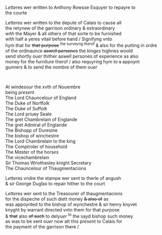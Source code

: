 ---
---
<div><div>
	<p>
		L<i>ette</i>res wer written to Anthony Rowsse Esquyer to repayre to
		<br />the courte
	</p>
      <p>
		L<i>ette</i>res wer written to the depute of Calais to cause all
		<br />the retynew of the garrison ordinary &amp; extraordinary
		<br />w<i>i</i>t<i>h</i> the Mayer &amp; all others of that sorte to be furnished
		<br />w<i>i</i>t<i>h</i> half a yeres vitail before hand / Signifyng vnto
		<br />hym that for <del>that purpose</del> <sup>the surveyng therof</sup> &amp; also for the putting in ordre
		<br />of the ordinaunce <del>aswell p<i>er</i>sones</del> the king<i>es</i> highnes woold
		<br />send shortly ou<i>er</i> thither aswell p<i>er</i>sones of experience as also
		<br />money for the furniture therof / also requyring hym to <del>s</del> appoynt
		<br />gu<i>n</i>ners &amp; to send the nombre of them ou<i>er</i>
	</p>
<br /></div>
   <div>
      <p>
		At windeso<i>ur</i> the xvth of Nouembre
		<br />being p<i>rese</i>nt
		<br />The Lord Chauncelo<i>ur</i> of England
		<br />The Duke of Norff<i>olk</i>
		<br />The Duke of Suff<i>olk</i>
		<br />The Lord priuey Seale
		<br />The gret Chambrelain of Englande
		<br />The gret Admiral of Englande
		<br />The Bishopp of Duresme
		<br />The bishop of winchestre
		<br />The Lord Chambrelain to the king
		<br />The Comptroler of household
		<br />The M<i>aste</i>r of the hors<i>es</i>
		<br />The vicechambrelain
		<br />S<i>ir</i> Thomas Wriothesley knight Secretary
		<br />The Chauncelour of Thaugmentacions
	</p>
      <p>
		L<i>ette</i>res vndre the stampe wer sent to therle of angush
		<br />&amp; s<i>ir</i> George Duglas to repair hither to the court
	</p>
      <p>
		L<i>ette</i>res wer sent to the Treasourer of thaugme<i>n</i>tac<i>i</i>ons
		<br />for the dispeche of such diett money <del>&amp; also of</del> as
		<br />was appoynted to the bishop of wynchestre &amp; s<i>ir</i> henry knyvet
		<br />knyght by warrant directed vnto them for that purpose
		<br />&amp; <del>that</del> also <del>of such</del> to delyu<i>er</i> <sup>to</sup> the sayd bishop such money
		<br />as was to be sent ou<i>er</i> now att this p<i>rese</i>nt to Calais for
		<br />the payme<i>n</i>t of the garrison there /
	</p>
<br /></div>
</div>